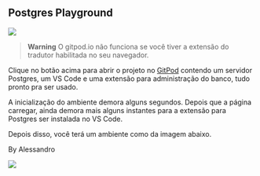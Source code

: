 ## Postgres Playground

[![](https://gitpod.io/button/open-in-gitpod.svg)](https://gitpod.io/#https://github.com/manoelcampos/java-postgres-playground)

> **Warning**
> O gitpod.io não funciona se você tiver a extensão do tradutor habilitada no seu navegador.

Clique no botão acima para abrir o projeto no [GitPod](https://gitpod.io)
contendo um servidor Postgres, um VS Code e uma extensão para administração
do banco, tudo pronto pra ser usado.

A inicialização do ambiente demora alguns segundos. Depois que a página carregar,
ainda demora mais alguns instantes para a extensão para Postgres ser instalada no 
VS Code.

Depois disso, você terá um ambiente como da imagem abaixo.

By Alessandro 

![](vs-code-gitpod-postgres.png)
